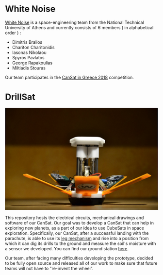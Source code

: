 # White Noise
[White Noise](https://www.facebook.com/WhiteNoiseGRE/) is a space-engineering team from the National Technical University of Athens and currently consists of 6 members ( in alphabetical order ) :

 - Dimitris Bralios
 - Chariton Charitonidis
 - Iasonas Nikolaou
 - Spyros Pavlatos
 - George Rapakoulias
 - Miltiadis Stouras

Our team participates in the [CanSat in Greece 2018](https://cansat.gr/) competition.

# DrillSat
![alt text](DrillSat.jpg)

This repository hosts the electrical circuits, mechanical drawings and software of our CanSat. Our goal was to develop a CanSat that can help in exploring new planets, as a part of our idea to use CubeSats in space exploration. Specifically, our CanSat, after a successful landing with the parachute, is able to use its [leg mechanism](https://www.youtube.com/watch?v=kTSUgSXn8OM) and rise into a position from which it can dig its drills to the ground and measure the soil's moisture with a sensor we developed.
You can find our ground station [here](https://github.com/MStou/CanSat2018-Ground-Station).

Our team, after facing many difficulties developing the prototype, decided to be fully open source and released all of our work to make sure that future teams will not have to "re-invent the wheel".
